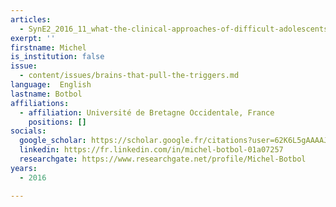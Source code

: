 ```yaml
---
articles:
  - SynE2_2016_11_what-the-clinical-approaches-of-difficult-adolescents
exerpt: ''
firstname: Michel
is_institution: false
issue:
  - content/issues/brains-that-pull-the-triggers.md
language:  English
lastname: Botbol
affiliations:
  - affiliation: Université de Bretagne Occidentale, France
    positions: []
socials:
  google_scholar: https://scholar.google.fr/citations?user=62K6L5gAAAAJ&hl=fr
  linkedin: https://fr.linkedin.com/in/michel-botbol-01a07257
  researchgate: https://www.researchgate.net/profile/Michel-Botbol
years:
  - 2016

---
```

